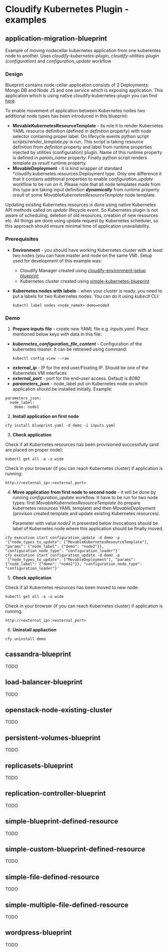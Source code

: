 # Cloudify Kubernetes Plugin - examples 

## application-migration-blueprint

Example of moving nodecellar kubernetes application from one kuberentes node to another.
Uses *cloudify-kubernetes-plugin*, *cloudify-utilities-plugin* (*configuration*) and *configuration_update* workflow

### Design

Blueprint contains node-cellar application consists of 2 Deployments: Mongo DB and Node JS and one service which is exposing application.
This application which is using native cloudify-kubernetes-plugin you can find [here](https://github.com/cloudify-examples/nodecellar-kubernetes-blueprint).

To enable movement of application between Kubernetes nodes two additional node types has been introduced in this blueprint:
 
 * **MovableKubernetesResourceTemplate** - its role it to render Kubernetes YAML resource definition (defined in *definition* property) with node selector containing proper label.
   On lifecycle events python script *scripts/render_template.py* is run.
   This script is taking resource definition from *definiton* property and label from runtime properties injected by utilities (configuration) plugin.
   Name of this runtime property is defined in *param_name* property.
   Finally python script renders template as *result* runtime property.
 * **MovableDeployment** - it is kind wrapper of standard *cloudify.kubernetes.resources.Deployment type. 
   Only one difference it that it contains additional properties to enable *configuration_update* workflow to be run on it.
   Please note that all node templates made from this type are taking input definition ***dynamically*** from runtime property *result* of some *MovableKubernetesResourceTemplate* node template.
 
Updating existing Kubernetes resources is done using native Kubernetes API methods called on *update* lifecycle event.
So Kubernetes plugin is not aware of scheduling, deletion of old resources, creation of new resources etc. 
All things are done using update request by Kubernetes scheduler, so this approach should ensure minimal time of application unavailability. 
 
### Prerequisites

* **Environment** - you should have working Kubernetes cluster with at least two nodes (you can have master and node on the same VM).
 Setup used for development of this example was:
   * Cloudify Manager created using [cloudify-environment-setup blueprint](https://github.com/cloudify-examples/cloudify-environment-setup)
   * Kubernetes cluster created using [simple-kubernetes-blueprint](https://github.com/cloudify-examples/simple-kubernetes-blueprint)

* **Kubernetes nodes with labels** - when your cluster is ready, you need to put a labels for two Kubernetes nodes. 
  You can do it using *kubectl* CLI:
 
  ```
  kubectl label nodes <node_nameX> demo=nodeX
  ```

### Demo

1) **Prepare inputs file** - create new YAML file e.g. *inputs.yaml*. Place mentioned below keys with data in this file:
* ***kubernetes_configuration_file_content*** - Configuration of the kubernetes master.
  It can be retrieved using command:
  ```
  kubectl config view --raw
  ```
* ***external_ip*** - IP for the end user/Floating IP. Should be one of the Kubernetes VM interfaces
* ***external_port*** - port for the end-user access. Default is *8080*
* ***parameters_json*** - node_label put on Kubernetes node on which application should be installed initially. Example:
```
parameters_json:
  node_label:
    demo: node1
```

2) **Install application on first node**
```
cfy install blueprint.yaml -d demo -i inputs.yaml 
```

3) **Check application**

Check if all Kubernetes resources has been provisioned successfully (and are placed on proper node):

```
kubectl get all -a -o wide
```

Check in your browser (if you can reach Kubernetes cluster) if application is running:

```
http://<external_ip>:<external_port>
```


4) **Move application from first node to second node** - it will be done by running *configuration_update* workflow.
   It have to be run for two node types: first *MovableKubernetesResourceTemplate* (to prepare kubernetes resources YAML template)
   and then *MovableDeployment* (provison created template and update existing Kubernetes resources).
   
   Parameter with value *node2* in presented below invocations should be label of Kubernetes node where this application should be finally moved.

```
cfy execution start configuration_update -d demo -p '{"node_types_to_update": ["MovableKubernetesResourceTemplate"], "params": {"node_label": {"demo": "node2"}}, "configuration_node_type": "configuration_loader"}'
cfy execution start configuration_update -d demo -p '{"node_types_to_update": ["MovableDeployment"], "params": {"node_label": {"demo": "node2"}}, "configuration_node_type": "configuration_loader"}'
```

5) **Check application**


Check if all Kubernetes resources has been moved to new node:

```
kubectl get all -a -o wide
```

Check in your browser (if you can reach Kubernetes cluster) if application is running:

```
http://<external_ip>:<external_port>
```

6) **Uninstall appliaction**

```
cfy uninstall demo
```

## cassandra-blueprint
TODO

## load-balancer-blueprint
TODO

## openstack-node-existing-cluster
TODO

## persistent-volumes-blueprint
TODO

## replicasets-blueprint
TODO

## replication-controller-blueprint
TODO

## simple-blueprint-defined-resource
TODO

## simple-custom-blueprint-defined-resource
TODO

## simple-file-defined-resource
TODO

## simple-multiple-file-defined-resource
TODO

## wordpress-blueprint
TODO
